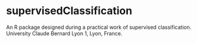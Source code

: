 supervisedClassification
========================
An R package designed during a practical work of supervised classification. University Claude Bernard Lyon 1, Lyon, France.
